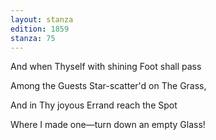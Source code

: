 ```yaml
---
layout: stanza
edition: 1859
stanza: 75
---
```


And when Thyself with shining Foot shall pass

Among the Guests Star-scatter'd on The Grass,

⁠And in Thy joyous Errand reach the Spot

Where I made one—turn down an empty Glass!